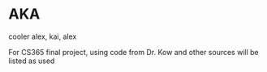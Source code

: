 # AKA
cooler alex, kai, alex

For CS365 final project, using code from Dr. Kow and other sources will be listed as used
